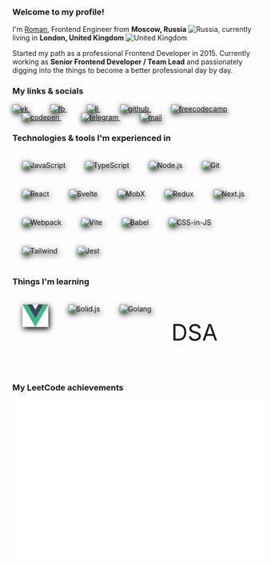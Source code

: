 
<h3>Welcome to my profile!</h3>
<p>I'm <a href="https://rshalman.github.io" target="_blank">Roman</a>, Frontend Engineer from <b>Moscow, Russia</b> <img src="https://cdn-icons-png.flaticon.com/64/197/197408.png" width="13" alt="Russia" />, currently living in <b>London, United Kingdom</b> <img src="https://cdn-icons-png.flaticon.com/64/197/197374.png" width="13" alt="United Kingdom" /></p>

<p>Started my path as a professional Frontend Developer in 2015.
Currently working as <b>Senior Frontend Developer / Team Lead</b> and passionately digging into the things to become a better professional day by day.</p>

   <h3>My  links & socials</h3>
   <div><a href="https://vk.com/roman_shalman" target="_blank" style="padding-right: 20px">
            <img src="https://rshalman.github.io/images/vk_logo.svg" alt="vk" height="45" style="filter: drop-shadow(2px 4px 6px black)" />
        </a>
<a href="https://www.facebook.com/roman.shalman.5" target="_blank" style="padding: 0 20px">
            <img src="https://rshalman.github.io/images/fb_logo.svg" alt="fb" height="45" style="filter: drop-shadow(2px 4px 6px black)" />
        </a>
<a href="https://www.linkedin.com/in/roman-shalman/" target="_blank" style="padding: 0 20px">
            <img src="https://rshalman.github.io/images/linked-in_logo.svg" alt="li" height="45" style="filter: drop-shadow(2px 4px 6px black)" />
        </a>
<a href="https://github.com/RShalman" target="_blank" style="padding: 0 20px">
            <img src="https://rshalman.github.io/images/gh_logo.svg" alt="github" height="45" style="filter: drop-shadow(2px 4px 6px black)" />
        </a>
<a href="https://www.freecodecamp.org/rshalman" target="_blank" style="padding: 0 20px">
            <img src="https://rshalman.github.io/images/fcc_logo.svg" alt="freecodecamp" height="45" style="filter: drop-shadow(2px 4px 6px black)" />
        </a>
<a href="https://codepen.io/RShalman/" target="_blank" style="padding: 0 20px">
            <img src="https://rshalman.github.io/images/cp_logo.svg" alt="codepen" height="45" style="filter: drop-shadow(2px 4px 6px black)" />
        </a>
<a href="https://t.me/kursor" target="_blank" style="padding: 0 20px">
            <img src="https://rshalman.github.io/images/tg_logo.svg" alt="telegram" height="45" style="filter: drop-shadow(2px 4px 6px black)" />
        </a>
<a href="mailto:romanshalman@gmail.com" target="_blank" style="padding-left: 20px">
            <img src="https://rshalman.github.io/images/gm_logo.svg" alt="mail" height="45" style="filter: drop-shadow(2px 4px 6px black)" />
        </a></div>

<h3>Technologies & tools I'm experienced in</h3>  
<div style="display: flex; flex-flow: row wrap"><span style="padding: 20px">
        <img src="https://rshalman.github.io/images/javascript.svg" alt="JavaScript" height="45" style="filter: drop-shadow(2px 4px 6px black)" />
    </span>
<span style="padding: 20px">
        <img src="https://rshalman.github.io/images/typescript.svg" alt="TypeScript" height="45" style="filter: drop-shadow(2px 4px 6px black)" />
    </span>
<span style="padding: 20px">
        <img src="https://rshalman.github.io/images/nodejs.svg" alt="Node.js" height="45" style="filter: drop-shadow(2px 4px 6px black)" />
    </span>
<span style="padding: 20px">
        <img src="https://rshalman.github.io/images/git.svg" alt="Git" height="45" style="filter: drop-shadow(2px 4px 6px black)" />
    </span>
<span style="padding: 20px">
        <img src="https://rshalman.github.io/images/react.svg" alt="React" height="45" style="filter: drop-shadow(2px 4px 6px black)" />
    </span>
<span style="padding: 20px">
        <img src="https://rshalman.github.io/images/svelte.svg" alt="Svelte" height="45" style="filter: drop-shadow(2px 4px 6px black)" />
    </span>
<span style="padding: 20px">
        <img src="https://rshalman.github.io/images/mobx.svg" alt="MobX" height="45" style="filter: drop-shadow(2px 4px 6px black)" />
    </span>
<span style="padding: 20px">
        <img src="https://rshalman.github.io/images/redux.svg" alt="Redux" height="45" style="filter: drop-shadow(2px 4px 6px black)" />
    </span>
<span style="padding: 20px">
        <img src="https://rshalman.github.io/images/nextjs.svg" alt="Next.js" height="45" style="filter: drop-shadow(2px 4px 6px black)" />
    </span>
<span style="padding: 20px">
        <img src="https://rshalman.github.io/images/webpack.svg" alt="Webpack" height="45" style="filter: drop-shadow(2px 4px 6px black)" />
    </span>
<span style="padding: 20px">
        <img src="https://rshalman.github.io/images/vite.svg" alt="Vite" height="45" style="filter: drop-shadow(2px 4px 6px black)" />
    </span>
<span style="padding: 20px">
        <img src="https://rshalman.github.io/images/babel.svg" alt="Babel" height="45" style="filter: drop-shadow(2px 4px 6px black)" />
    </span>
<span style="padding: 20px">
        <img src="https://rshalman.github.io/images/sass.svg" alt="CSS-in-JS" height="45" style="filter: drop-shadow(2px 4px 6px black)" />
    </span>
<span style="padding: 20px">
        <img src="https://rshalman.github.io/images/tailwind.svg" alt="Tailwind" height="45" style="filter: drop-shadow(2px 4px 6px black)" />
    </span>
<span style="padding: 20px">
        <img src="https://rshalman.github.io/images/jest.svg" alt="Jest" height="45" style="filter: drop-shadow(2px 4px 6px black)" />
    </span></div>

<h3>Things I'm learning</h3>  
<div style="display: flex; flex-flow: row wrap"><span style="padding: 20px">
            <img src="https://raw.githubusercontent.com/vuejs/art/9f8ee218d32b52c2d150212f22798a7a61689361/logo.svg" alt="Vue.js" height="45" style="filter: drop-shadow(2px 4px 6px black)" />
        </span>
<span style="padding: 20px">
            <img src="https://www.solidjs.com/img/logo/without-wordmark/logo.svg" alt="Solid.js" height="45" style="filter: drop-shadow(2px 4px 6px black)" />
        </span>
<span style="padding: 20px">
            <img src="https://go.dev/images/go-logo-blue.svg" alt="Golang" height="45" style="filter: drop-shadow(2px 4px 6px black)" />
        </span>
<p style="padding: 20px; font-size: 45px; line-height: 0.5">DSA</p></div>
<h3>My LeetCode achievements</h3><img src="generators/assets/leetCodeWidget.svg" />